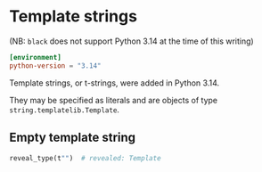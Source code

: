 # Template strings

(NB: `black` does not support Python 3.14 at the time of this writing)

<!-- blacken-docs:off -->

```toml
[environment]
python-version = "3.14"
```

Template strings, or t-strings, were added in Python 3.14.

They may be specified as literals and are objects of type `string.templatelib.Template`.

## Empty template string

```py
reveal_type(t"")  # revealed: Template
```
